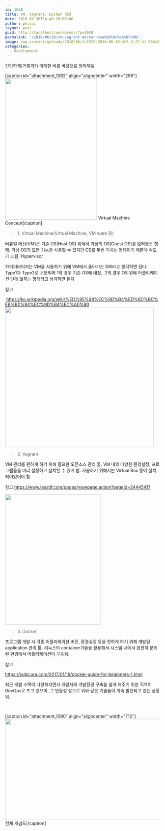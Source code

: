 ```yaml
---
id: 1088
title: VM, Vagrant, Docker 개념
date: 2018-06-30T14:40:26+09:00
author: philoz
layout: post
guid: http://localhost/wordpress/?p=1088
permalink: '/2018/06/30/vm-vagrant-docker-%ea%b0%9c%eb%85%90/'
image: /wp-content/uploads/2018/06/스크린샷-2018-06-30-오후-2.27.41-584x270.png
categories:
  - Development
---
```

간단하게(거칠게?) 이해한 바를 바탕으로 정리해둠.

[caption id="attachment_1092" align="aligncenter" width="299"]<img class="wp-image-1092" src="/assets/wp-content/uploads/2018/06/스크린샷-2018-06-30-오후-2.27.21.png" alt="" width="299" height="458"> Virtual Machine Concept[/caption]
<blockquote>1. Virtual Machine(Virtual Machine, VM ware 등)</blockquote>
버츄얼 머신(VM)은 기존 OS(Host OS) 위에서 가상의 OS(Guest OS)를 얹혀놓은 형태. 가상 OS의 모든 기능을 사용할 수 있지만 OS를 두번 거치는 형태이기 때문에 속도가 느림.
Hypervisor

하이퍼바이저는 VM을 사용하기 위해 VM에서 돌아가는 SW라고 생각하면 된다. Type1과 Type2로 구분되며 1의 경우 기존 OS에 내장,&nbsp; 2의 경우 OS 위에 어플리케이션 단에 얹히는 형태라고 생각하면 된다

참고

&nbsp;<a href="https://ko.wikipedia.org/wiki/%ED%95%98%EC%9D%B4%ED%8D%BC%EB%B0%94%EC%9D%B4%EC%A0%80">https://ko.wikipedia.org/wiki/%ED%95%98%EC%9D%B4%ED%8D%BC%EB%B0%94%EC%9D%B4%EC%A0%80</a>
<img class="aligncenter wp-image-1093" src="/assets/wp-content/uploads/2018/06/스크린샷-2018-06-30-오후-2.27.29.png" alt="" width="483" height="454">
<blockquote>2. Vagrant</blockquote>
VM 관리를 편하게 하기 위해 필요한 오픈소스 관리 툴. VM 내의 다양한 환경설정, 프로그램들을 미리 설정하고 설치할 수 있게 함. 사용하기 위해서는 Virtual Box 등이 설치되어있어야 함.

참고
<a href="https://www.lesstif.com/pages/viewpage.action?pageId=24445417">https://www.lesstif.com/pages/viewpage.action?pageId=24445417</a>

<img class="aligncenter wp-image-1091" src="/assets/wp-content/uploads/2018/06/스크린샷-2018-06-30-오후-2.27.36.png" alt="" width="312" height="422">
<blockquote>3. Docker</blockquote>
프로그램 개발 시 각종 어플리케이션 버전, 환경설정 등을 편하게 하기 위해 개발된 application 관리 툴. 리눅스의 container기술을 활용해서 시스템 내에서 완전히 분리된 환경에서 어플리케이션이 구동됨.

참고

<a href="https://subicura.com/2017/01/19/docker-guide-for-beginners-1.html">https://subicura.com/2017/01/19/docker-guide-for-beginners-1.html</a>

최근 개발 스택이 다양해지면서 개발자의 개발환경 구축을 쉽게 해주기 위한 직책이 DevOps로 뜨고 있으며, 그 연장성 상으로 위와 같은 기술들이 계속 발전되고 있는 상황임.

&nbsp;

[caption id="attachment_1090" align="aligncenter" width="710"]<img class="wp-image-1090 size-full" src="/assets/wp-content/uploads/2018/06/스크린샷-2018-06-30-오후-2.27.41.png" alt="" width="710" height="328"> 전체 개념도[/caption]